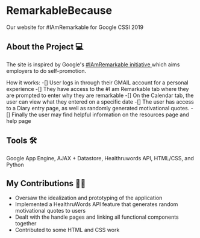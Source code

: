 # RemarkableBecause
Our website for #IAmRemarkable for Google CSSI 2019

## About the Project 💻
The site is inspired by Google's <a href = "https://iamremarkable.withgoogle.com/"> #IAmRemarkable initiative </a> which aims employers to do self-promotion. 

How it works:
-[] User logs in through their GMAIL account for a personal experience
-[] They have access to the #I am Remarkable tab where they are prompted to enter why they are remarkable 
-[] On the Calendar tab, the user can view what they entered on a specific date
-[] The user has access to a Diary entry page, as well as randomly generated motivational quotes. 
-[] Finally the user may find helpful information on the resources page and help page

## Tools 🛠️
Google App Engine, AJAX + Datastore, Healthruwords API, HTML/CSS, and Python

## My Contributions 👩‍💻
* Oversaw the idealization and prototyping of the application
* Implemented a HealthruWords API feature that generates random motivational quotes to users
* Dealt with the handle pages and linking all functional components together
* Contributed to some HTML and CSS work
